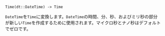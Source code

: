 ```
Time(dt::DateTime) -> Time
```

`DateTime`を`Time`に変換します。`DateTime`の時間、分、秒、およびミリ秒の部分が新しい`Time`を作成するために使用されます。マイクロ秒とナノ秒はデフォルトでゼロです。
